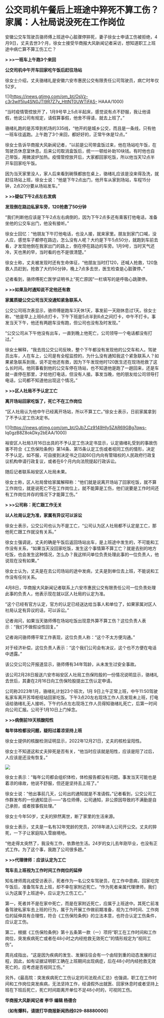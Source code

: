 # 公交司机午餐后上班途中猝死不算工伤？家属：人社局说没死在工作岗位

安徽公交车驾驶员骆师傅上班途中心脏骤停猝死，妻子徐女士申请工伤被拒绝，4月9日，丈夫去世3个月，徐女士接受华商报大风新闻记者采访，想知道职工上班途中病亡算不算工伤工亡？

**> >>一班车上午跑3个来回**

**公交司机中午开车回家吃午饭后赶往场站**

徐女士介绍，丈夫骆绪礼是安徽六安市惠民公交有限责任公司驾驶员，病亡时年仅52岁。

![](https://inews.gtimg.com/om_bt/OsVz-c3r3wIf5Iu4SN0JTI9R7Z7v_HttNT0UWTiFAS-
HAAA/1000)

“当时疫情管控放开了，1月9号早上5点半起床，感觉说有点不舒服，我让他请假，他说公司有规定，请假算事假，他舍不得请，就去上班了。”

骆绪礼跑的是苏埠到机场的335线，“他开的是城乡公交，而且是一条线，只有他一班车往返跑。上午跑了3个来回，都好好的，正常午休是12点。”

徐女士告诉华商报大风新闻记者，“以前是公司带盒饭过来，他在场站吃午饭，在驾驶员休息室休息。后来公司取消盒饭后，统一一顿给补助10块钱。有时他也自己带饭，用微波炉加热。疫情管控放开后，大家都回家吃饭，所以他当天12点半开车回家吃午饭。

因为当天家里没人，家人后来看到碗筷都放在桌上，骆绪礼应该是没来得及洗，就赶往场站上班，徐女士说：“他是下午2点出门，他开车从家到场站，车程15分钟，2点20分要从场站发车。”

**> >>疑似下午2点左右发病**

**发现倒在路边私家车旁，120抢救了50分钟**

“我们判断他应该是下午2点左右病倒的，因为下午2点多还有乘客打他电话，准备坐他的公交车出门，他没有接听。”

徐女士回忆：“他朋友下午打他电话，也没人接，就来家里。朋友到家门口喊，没人应，感觉车子都停在路边，怎么没有人呢？大约是下午5点50分，就跑到车前去看，才发现他倒在我家出门的路上，倒在停在路边的车旁。1月9号，当时天气还冷，天也黑的早，当时看的也不是很清楚。”

徐女士称，丈夫被发现时还有生命体征，“他朋友当时打120，还喊人抢救，120急救人员赶到，抢救了大约50分钟，晚上7点多去世，医生检查是心脏骤停。”

记者看到，骆师傅死亡医学证明书上“死亡原因”一栏填写的是呼吸心跳骤停。

**> >>如果及时通知说不定他还有救**

**家属质疑公交公司当天没通知紧急联系人**

公交公司班次表显示，骆师傅是跑车3天休1天，事发前一天刚休息过1天。徐女士称，“他是早上上班6点打卡，下午下班是5点半到6点之间打卡，中午不打卡。事发当天下午，他还有两趟车没有跑，但公司也没有及时发现。”

“公交公司从下午他没有出车，一直到晚上他死亡，公司领导一个电话都没有打过。”

徐女士解释，“我去找公交公司反映，整个下午都没有发现他的公交车和人。驾驶员出车，人在车上，公司是有全程监控的，为什么没有通知我这个紧急联系人？如果紧急联系到我，说不定他还有救，因为下午发现他时120医生还在现场抢救了这么长时间。他同事看到他的公交车停在场站，也不知道他是跑了一趟回来，还是车就一直停在那里，才给他打电话，但没有人接。事发当晚，他的朋友给公司领导打电话，公司都不知道他出现这个情况。”

**> >>区人社局不予认定工亡**

**离开场站回家吃饭了，死亡不在工作岗位**

“区人社局认为他中午已经离开场站，所以不算工亡。”徐女士表示，日前家属拿到了不予认定工伤决定书。

![](https://inews.gtimg.com/om_bt/OJb7_Cz9149HIy5ZAR69GBg7qws-
Iq0gzB8Z8okDky2bEAA/1000)

裕安区人社局3月16日出具的不予认定工伤决定书显示，认定骆绪礼受到的事故伤害不符合《工伤保险条例》第14条、第15条认定工伤或者视同工伤的情形，决定不予认定。如不服，可自接到决定书之日起60日内向有管辖权的人民政府行政复议机构申请行政复议，或者在6个月内向法院提起行政诉讼。

随后记者联系裕安区人社局未果。

徐女士称，区人社局曾给家属解释称：“他们就是说离开场站了回家吃饭，就不算工作岗位，就是说死亡不在工作岗位上，就不能算是工伤，他们说要是工作时间还有工作岗位并存的情况下才能算工伤。”

**> >>公司称：死亡跟工作无关**

**以人社局认定为准，家属有异议可以诉讼**

徐女士表示，公交公司也认为不是工亡，“公司认为区人社局都不认定是工亡，那他死亡跟工作就没有关系。”

徐女士强调说，丈夫的确是午饭后返回场站出车，是上班途中发生的，不可能和工作没有关系，“如果当天没回家吃饭，发生这个事情算不算工亡？就是去别的地方吃饭，也会发生这种情况，怎么办？我这样问单位负责处理此事的一位负责人，他说现在没有如果。”

徐女士认为，丈夫是在去公司场站的途中发病，丈夫是到单位去上班，不能说和工作没有任何关系。

4月8日，华商报大风新闻记者联系上六安市惠民公交有限责任公司一位负责处理此事的负责人，他表示现在就以区人社局的认定为准。

“这个已经有官方认定，官方的认定已经送达给当事人和单位了，如果家属对区人社局认定有异议的话，可以诉讼。”

记者询问，如果当天骆师傅在场站吃饭出现意外算不算工伤？这位负责人表示：“我们不做假设性回复。”

记者询问骆师傅平常工作表现，这位负责人称：“这个不太方便沟通。”

对于经济补偿，这位负责人表示：“这个我们公司会有决议，这个也不方便在电话中透露。”

该公交公司公开报道显示，骆师傅有34年驾龄，从未发生过安全事故。

该公司2月28日报送六安市裕安区人社局工伤保险股的一份情况说明显示，骆绪礼去世后，其妻在2月16日向工伤保险股提出工伤认定申请。

公司称2023年1月，骆绪礼计划23个班次，1月
9日上午正常上班，中午11:50驾驶私家车离开苏埠枢纽站回家吃饭。下午3点20左右现场工作人员发现未上班，打电话给骆绪礼无人接听。下午约5点左右现场工作人员得知骆绪礼死亡，后第一时间向公司汇报。公司于1月10日上门悼念。

**> >>病倒前19天核酸阳性**

**每年体检都没问题，疑阳过着凉坚持上班**

徐女士提供的核酸检测证明显示，2022年12月21日，丈夫的核检呈阳性。

徐女士不知道这和丈夫猝死是否有关，“他当时应该就是阳性，应该是阳了过后，人应该是还没有恢复。”

![](https://inews.gtimg.com/om_bt/OuNNdQ2uFPFKOYvFYY9xbnBYjPFtf5zXEFg73YLq0yPWQAA/1000)

徐女士表示：“每年公司都会组织体检，体检报告都没有问题。事发当天可能也是着凉的缘故，他说不舒服，但还是坚持去上班了。”

徐女士说：“他出事前几天，公司出的通知就是不准请假。”记者看到，公交公司工作群发布的一份通知显示——“各位师傅，公司通知，非公原因导致的不满勤是自己承担，或者按事假处理。”

徐女士今年50岁，丈夫的猝然离世，断了家里的生活来源。

徐女士表示，丈夫是一名有32年党龄的党员，2018年进入公司开公交。丈夫的猝死，一下子让家庭陷入雪崩境地。

“他走得太突然了，我没有工作，依靠他生活。24岁的女儿去年刚毕业，也没有正式工作。为了这个事，我跑了公司很多趟。”

**> >>代理律师：应该认定为工亡**

**驾车去上班视为工作时间工作岗位的延伸**

知名律师周兆成受访表示，死者作为一名公交车驾驶员，在工作中患病，回家吃完午饭后，准备驾车去上班，却不幸在家附近死亡。“作为死者亲属代理律师，我们认为这属于上班途中，应认定为工伤工亡。”

第一，死者并不是在家中死亡，而是在家附近死亡，应属于上班途中。其死亡前准备驾驶私家车去上班的行为，属于为开展工作做前期准备，视为工作时间、工作岗位的延伸具有合理性，符合《工伤保险条例》的立法本意，也符合认定工伤条件，应认定工伤。

第二，根据《工伤保险条例》第十五条第一款（一）项将“职工在工作时间和工作岗位，突发疾病死亡或者在48小时之内经抢救无效死亡”的情形规定为“视同工伤”。

周兆成指出，“这是因为疾病的发生、发展往往会有一个由轻到重的动态发展的过程，因此，如有证据证明职工确在上班期间出现病症，后在48小时内经抢救无效死亡的，应考虑是否视同工伤。”

另外，《最高院：突发疾病死亡工伤认定的司法观点汇总》也强调，职工在工作时间和工作岗位突发疾病，无法坚持工作，经请假外出就医、回家休息时或者坚持上班在下班后死亡，死亡时间距离开单位不足48小时的，可视同工伤。

**华商报大风新闻记者 李华 编辑 杨德合**

**（如有爆料，请拨打华商报新闻热线029-88880000）**

